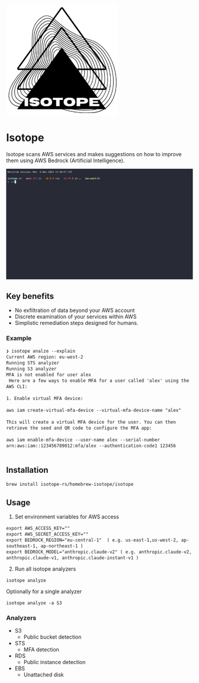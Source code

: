 <picture>
  <source media="(prefers-color-scheme: dark)" srcset="./images/logo-dark.png" width="300px;">
  <img alt="Text changing depending on mode. Light: 'So light!' Dark: 'So dark!'" src="./images/logo-light.png" width="300px;">
</picture>
<br/>

# Isotope

Isotope scans AWS services and makes suggestions on how to improve them using AWS Bedrock (Artificial Intelligence).

<img src="images/example.gif" width=650px; />

## Key benefits
- No exfiltration of data beyond your AWS account 
- Discrete examination of your services within AWS
- Simplistic remediation steps designed for humans.


### Example

```
❯ isotope analze --explain
Current AWS region: eu-west-2
Running STS analyzer
Running S3 analyzer
MFA is not enabled for user alex
 Here are a few ways to enable MFA for a user called 'alex' using the AWS CLI:

1. Enable virtual MFA device:

aws iam create-virtual-mfa-device --virtual-mfa-device-name "alex"

This will create a virtual MFA device for the user. You can then retrieve the seed and QR code to configure the MFA app:

aws iam enable-mfa-device --user-name alex --serial-number arn:aws:iam::123456789012:mfa/alex --authentication-code1 123456


```

## Installation

```
brew install isotope-rs/homebrew-isotope/isotope
```

## Usage

1. Set environment variables for AWS access

```
export AWS_ACCESS_KEY=""
export AWS_SECRET_ACCESS_KEY=""
export BEDROCK_REGION="eu-central-1"  ( e.g. us-east-1,us-west-2, ap-southeast-1, ap-northeast-1 )
export BEDROCK_MODEL="anthropic.claude-v2" ( e.g. anthropic.claude-v2, anthropic.claude-v1, anthropic.claude-instant-v1 )
```
2. Run all isotope analyzers

```
isotope analyze
```

Optionally for a single analyzer

```
isotope analyze -a S3
```

### Analyzers

- S3
  - Public bucket detection
- STS
  - MFA detection
- RDS
  - Public instance detection
- EBS 
  - Unattached disk 

